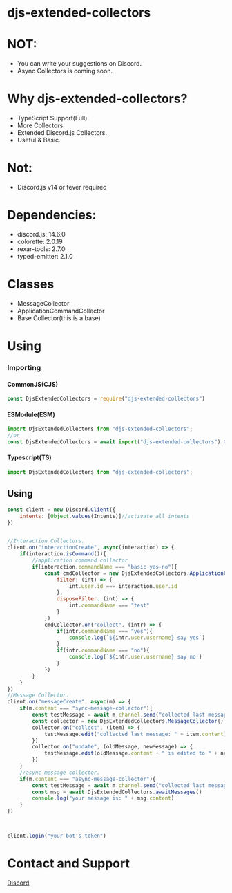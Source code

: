 # djs-extended-collectors

# NOT:
- You can write your suggestions on Discord.
- Async Collectors is coming soon.


# Why djs-extended-collectors?
- TypeScript Support(Full).
- More Collectors.
- Extended Discord.js Collectors.
- Useful & Basic.

# Not:
- Discord.js v14 or fever required

# Dependencies:
- discord.js: 14.6.0
- colorette: 2.0.19
- rexar-tools: 2.7.0
- typed-emitter: 2.1.0

# Classes
- MessageCollector
- ApplicationCommandCollector
- Base Collector(this is a base)

# Using

### Importing

#### CommonJS(CJS)
```js
const DjsExtendedCollectors = require("djs-extended-collectors")
```
#### ESModule(ESM)
```mjs
import DjsExtendedCollectors from "djs-extended-collectors";
//or
const DjsExtendedCollectors = await import("djs-extended-collectors").then(m => m.default)
```
#### Typescript(TS)
```ts
import DjsExtendedCollectors from "djs-extended-collectors";
```

## Using
```js
const client = new Discord.Client({
    intents: [Object.values(Intents)]//activate all intents
})


//Interaction Collectors.
client.on("interactionCreate", async(interaction) => {
    if(interaction.isCommand()){
        //application command collector
        if(interaction.commandName === "basic-yes-no"){
            const cmdCollector = new DjsExtendedCollectors.ApplicationCommandCollector({
                filter: (int) => {
                    int.user.id === interaction.user.id
                },
                disposeFilter: (int) => {
                    int.commandName === "test"
                }
            })
            cmdCollector.on("collect", (intr) => {
                if(intr.commandName === "yes"){
                    console.log(`${intr.user.username} say yes`)
                }
                if(intr.commandName === "no"){
                    console.log(`${intr.user.username} say no`)
                }
            })
        }
    }
})
//Message Collector.
client.on("messageCreate", async(m) => {
    if(m.content === "sync-message-collector"){
        const testMessage = await m.channel.send("collected last message: any")
        const collector = new DjsExtendedCollectors.MessageCollector()
        collector.on("collect", (item) => {
            testMessage.edit("collected last message: " + item.content)
        })
        collector.on("update", (oldMessage, newMessage) => {
            testMessage.edit(oldMessage.content + " is edited to " + newMessage.content)
        })
    }
    //async message collector.
    if(m.content === "async-message-collector"){
        const testMessage = await m.channel.send("collected last message: any")
        const msg = await DjsExtendedCollectors.awaitMessages()
        console.log("your message is: " + msg.content)
    }
})



client.login("your bot's token")
```


# Contact and Support

<a href="https://discord.com/users/586995957695119477">Discord</a>